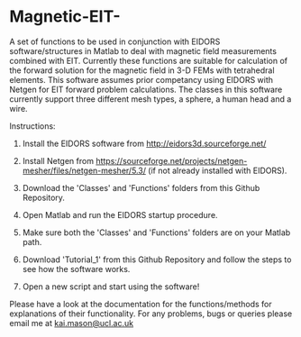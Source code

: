 # Magnetic-EIT-
A set of functions to be used in conjunction with EIDORS software/structures in Matlab to deal with magnetic field measurements combined with EIT.
Currently these functions are suitable for calculation of the forward solution for the magnetic field in 3-D FEMs with tetrahedral elements. This software assumes prior competancy using EIDORS with Netgen for EIT forward problem calculations. The classes in this software currently support three different mesh types, a sphere, a human head and a wire. 

Instructions:

1. Install the EIDORS software from http://eidors3d.sourceforge.net/

2. Install Netgen from https://sourceforge.net/projects/netgen-mesher/files/netgen-mesher/5.3/ (if not already installed with EIDORS).

3. Download the 'Classes' and 'Functions' folders from this Github Repository. 

4. Open Matlab and run the EIDORS startup procedure.

5. Make sure both the 'Classes' and 'Functions' folders are on your Matlab path. 

6. Download 'Tutorial_1' from this Github Repository and follow the steps to see how the software works.

7. Open a new script and start using the software! 



Please have a look at the documentation for the functions/methods for explanations of their functionality. For any problems, bugs or queries please email me at kai.mason@ucl.ac.uk
